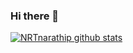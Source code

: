 ### Hi there 👋

<!--
**NRTnarathip/NRTnarathip** is a ✨ _special_ ✨ repository because its `README.md` (this file) appears on your GitHub profile.

Here are some ideas to get you started:

- 🔭 I’m currently working on ...
- 🌱 I’m currently learning ...
- 👯 I’m looking to collaborate on ...
- 🤔 I’m looking for help with ...
- 💬 Ask me about ...
- 📫 How to reach me: ...
- 😄 Pronouns: ...
- ⚡ Fun fact: ...
-->
[![NRTnarathip github stats](https://github-readme-stats.vercel.app/api?username=NRTnarathip&count_private=true&show_icons=true&theme=radical&hide_rank=false)](https://github.com/anuraghazra/github-readme-stats)
